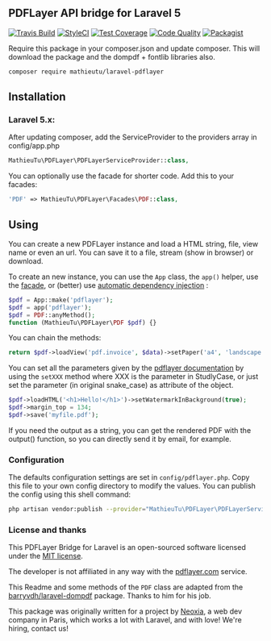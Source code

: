 ## PDFLayer API bridge for Laravel 5

[![Travis Build](https://img.shields.io/travis/mathieutu/laravel-pdflayer/master.svg?style=flat-square&label=Build)](https://travis-ci.org/mathieutu/laravel-pdflayer?branch=master) 
[![StyleCI](https://styleci.io/repos/77931503/shield?branch=master)](https://styleci.io/repos/77931503) 
[![Test Coverage](https://img.shields.io/scrutinizer/coverage/g/mathieutu/laravel-pdflayer.svg?style=flat-square&label=Coverage)](https://scrutinizer-ci.com/g/mathieutu/laravel-pdflayer/?branch=master) 
[![Code Quality](https://img.shields.io/scrutinizer/g/mathieutu/laravel-pdflayer.svg?style=flat-square&label=Quality)](https://scrutinizer-ci.com/g/mathieutu/laravel-pdflayer/?branch=master) 
[![Packagist](https://img.shields.io/packagist/dt/mathieutu/laravel-pdflayer.svg?style=flat-square&label=Downloads)](https://packagist.org/packages/mathieutu/laravel-pdflayer)

Require this package in your composer.json and update composer. This will download the package and the dompdf + fontlib libraries also.
```bash
composer require mathieutu/laravel-pdflayer
```

## Installation
### Laravel 5.x:

After updating composer, add the ServiceProvider to the providers array in config/app.php
```php
MathieuTu\PDFLayer\PDFLayerServiceProvider::class,
```

You can optionally use the facade for shorter code. Add this to your facades:
```php
'PDF' => MathieuTu\PDFLayer\Facades\PDF::class,
```
  
## Using

You can create a new PDFLayer instance and load a HTML string, file, view name or even an url. 
You can save it to a file, stream (show in browser) or download.

To create an new instance, you can use the `App` class, the `app()` helper, use the [facade](https://laravel.com/docs/5.3/facades), or (better) use [automatic dependency injection](https://laravel.com/docs/5.3/controllers#dependency-injection-and-controllers) :
```php
$pdf = App::make('pdflayer');
$pdf = app('pdflayer');
$pdf = PDF::anyMethod();
function (MathieuTu\PDFLayer\PDF $pdf) {}
```
You can chain the methods:
```php
return $pdf->loadView('pdf.invoice', $data)->setPaper('a4', 'landscape')->save('/path-to/my_stored_file.pdf')->stream('download.pdf');
```
You can set all the parameters given by the [pdflayer documentation](https://pdflayer.com/documentation) by using the `setXXX` method where XXX is the parameter in StudlyCase, or just set the parameter (in original snake_case) as attribute of the object.
```php
$pdf->loadHTML('<h1>Hello!</h1>')->setWatermarkInBackground(true);
$pdf->margin_top = 134;
$pdf->save('myfile.pdf');
```
If you need the output as a string, you can get the rendered PDF with the output() function, so you can directly send it by email, for example.

### Configuration
The defaults configuration settings are set in `config/pdflayer.php`. Copy this file to your own config directory to modify the values. You can publish the config using this shell command:
```bash
php artisan vendor:publish --provider="MathieuTu\PDFLayer\PDFLayerServiceProvider"
```
    
### License and thanks

This PDFLayer Bridge for Laravel is an open-sourced software licensed under the [MIT license](http://opensource.org/licenses/MIT).

The developer is not affiliated in any way with the [pdflayer.com](https://pdflayer.com) service.

This Readme and some methods of the `PDF` class are adapted from the [barryvdh/laravel-dompdf](https://github.com/barryvdh/laravel-dompdf) package. Thanks to him for his job.

This package was originally written for a project by [Neoxia](http://neoxia.com/), a web dev company in Paris, which works a lot with Laravel, and with love! We're hiring, contact us!
